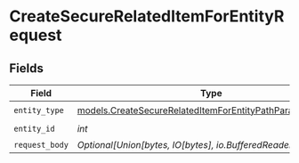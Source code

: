 # CreateSecureRelatedItemForEntityRequest


## Fields

| Field                                                                                                                          | Type                                                                                                                           | Required                                                                                                                       | Description                                                                                                                    |
| ------------------------------------------------------------------------------------------------------------------------------ | ------------------------------------------------------------------------------------------------------------------------------ | ------------------------------------------------------------------------------------------------------------------------------ | ------------------------------------------------------------------------------------------------------------------------------ |
| `entity_type`                                                                                                                  | [models.CreateSecureRelatedItemForEntityPathParamEntityType](../models/createsecurerelateditemforentitypathparamentitytype.md) | :heavy_check_mark:                                                                                                             | N/A                                                                                                                            |
| `entity_id`                                                                                                                    | *int*                                                                                                                          | :heavy_check_mark:                                                                                                             | N/A                                                                                                                            |
| `request_body`                                                                                                                 | *Optional[Union[bytes, IO[bytes], io.BufferedReader]]*                                                                         | :heavy_minus_sign:                                                                                                             | N/A                                                                                                                            |